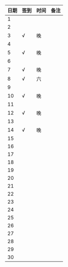 日期|签到|时间|备注|
:---------------|:---------------|:---------------|:---------------
1||||
2||||
3|√|晚||
4||||
5|√|晚||
6||||
7|√|晚||
8|√|六||
9||||
10|√|晚||
11||||
12|√|晚||
13||||
14|√|晚||
15||||
16||||
17||||
18||||
19||||
20||||
21||||
22||||
23||||
24||||
25||||
26||||
27||||
28||||
29||||
30||||
